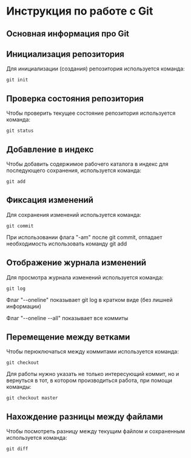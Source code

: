 # **Инструкция по работе с Git**

## Основная информация про Git

## Инициализация репозитория

Для инициализации (создания) репозитория используется команда:

    git init

## Проверка состояния репозитория

Чтобы проверить текущее состояние репозитория используется команда:

    git status

## Добавление в индекс

Чтобы добавить содержимое рабочего каталога в индекс для последующего сохранения, используется команда:

    git add

## Фиксация изменений

Для сохранения изменений используется команда:

    git commit

При использовании флага "-am" после git commit, отпадает необходимость использовать команду git add

## Отображение журнала изменений

Для просмотра журнала изменений используется команда:

    git log

Флаг "--oneline" показывает git log в кратком виде (без лишней информации)

Флаг "--oneline --all" показывает все коммиты

## Перемещение между ветками

Чтобы перюключаться между коммитами используется команда:

    git checkout

Для работы нужно указать не только интересующий коммит, но и вернуться в тот, в котором производиться работа, при помощи команды:

    git checkout master

## Нахождение разницы между файлами

Чтобы посмотреть разницу между текущим файлом и сохраненным используется команда:

    git diff